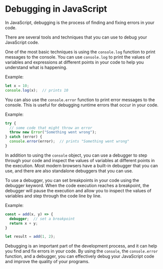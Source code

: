 # Debugging in JavaScript

In JavaScript, debugging is the process of finding and fixing errors in your code.

There are several tools and techniques that you can use to debug your JavaScript code.

One of the most basic techniques is using the `console.log` function to print messages to the console. You can use `console.log` to print the values of variables and expressions at different points in your code to help you understand what is happening.

Example:

```javascript
let x = 10;
console.log(x);  // prints 10
```

You can also use the `console.error` function to print error messages to the console. This is useful for debugging runtime errors that occur in your code.

Example:

```javascript
try {
  // some code that might throw an error
  throw new Error("Something went wrong");
} catch (error) {
  console.error(error);  // prints "Something went wrong"
}
```

In addition to using the `console` object, you can use a debugger to step through your code and inspect the values of variables at different points in the execution. Most modern browsers have a built-in debugger that you can use, and there are also standalone debuggers that you can use.

To use a debugger, you can set breakpoints in your code using the debugger keyword. When the code execution reaches a breakpoint, the debugger will pause the execution and allow you to inspect the values of variables and step through the code line by line.

Example:

```javascript
const = add(x, y) => {
  debugger;  // set a breakpoint
  return x + y;
}

let result = add(1, 2);
```

Debugging is an important part of the development process, and it can help you find and fix errors in your code. By using the `console`, the `console.error` function, and a debugger, you can effectively debug your JavaScript code and improve the quality of your programs.
